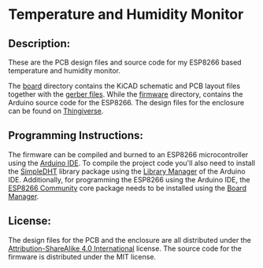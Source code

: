 Temperature and Humidity Monitor
================================

## Description:

These are the PCB design files and source code for my ESP8266 based temperature and humidity monitor.

The [board](/board) directory contains the KiCAD schematic and PCB layout files together with the [gerber files](/board/gerbers). While the [firmware](/firmware) directory, contains the Arduino source code for the ESP8266. The design files for the enclosure can be found on [Thingiverse](https://www.thingiverse.com/thing:2740731).

## Programming Instructions:

The firmware can be compiled and burned to an ESP8266 microcontroller using the [Arduino IDE](https://www.arduino.cc/en/Main/Software). To compile the project code you'll also need to install the [SimpleDHT](https://github.com/winlinvip/SimpleDHT/) library package using the [Library Manager](https://www.arduino.cc/en/Guide/Libraries#toc2) of the Arduino IDE. Additionally, for programming the ESP8266 using the Arduino IDE, the [ESP8266 Community](https://github.com/esp8266/Arduino) core package needs to be installed using the [Board Manager](https://www.arduino.cc/en/Guide/Cores).

## License:

The design files for the PCB and the enclosure are all distributed under the [Attribution-ShareAlike 4.0 International](https://creativecommons.org/licenses/by-sa/4.0/) license. The source code for the firmware is distributed under the MIT license.